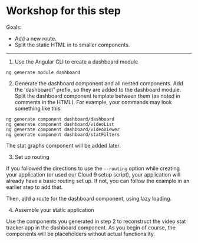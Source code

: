 # Workshop for this step

Goals:

* Add a new route.
* Split the static HTML in to smaller components.

-----

1. Use the Angular CLI to create a dashboard module

```
ng generate module dashboard
```

2. Generate the dashboard component and all nested components. Add the
   'dashboard/' prefix, so they are added to the dashboard module.
   Split the dashboard component template between them
   (as noted in comments in the HTML). For example, your commands
   may look something like this:

```
ng generate component dashboard/dashboard
ng generate component dashboard/videoList
ng generate component dashboard/videoViewer
ng generate component dashboard/statFilters
```

The stat graphs component will be added later.

3. Set up routing

If you followed the directions to use the `--routing` option while
creating your application (or used our Cloud 9 setup script), your
application will already have a basic routing set up. If not, you can
follow the example in an earlier step to add that.

Then, add a route for the dashboard component, using lazy loading.

4. Assemble your static application

Use the components you generated in step 2 to reconstruct the video
stat tracker app in the dashboard component. As you begin of course,
the components will be placeholders without actual functionality.
